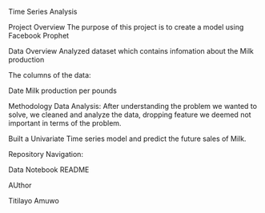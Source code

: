 Time Series Analysis

Project Overview
The purpose of this project is to create a model using Facebook Prophet


Data Overview
Analyzed dataset which contains infomation about the Milk production 


The columns of the data:

Date 
Milk production per pounds


Methodology
Data Analysis: After understanding the problem we wanted to solve, we cleaned and analyze the data, dropping feature we deemed not important in terms of the problem.


Built a Univariate Time series model and predict the future sales of Milk.

Repository Navigation:

Data
Notebook
README

AUthor

Titilayo Amuwo
